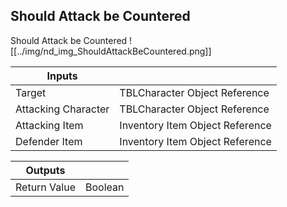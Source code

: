 ## Should Attack be Countered
Should Attack be Countered
![[../img/nd_img_ShouldAttackBeCountered.png]]

|Inputs||
|--|--|
| Target | TBLCharacter Object Reference |
| Attacking Character | TBLCharacter Object Reference |
| Attacking Item | Inventory Item Object Reference |
| Defender Item | Inventory Item Object Reference |

|Outputs||
|--|--|
| Return Value | Boolean |
